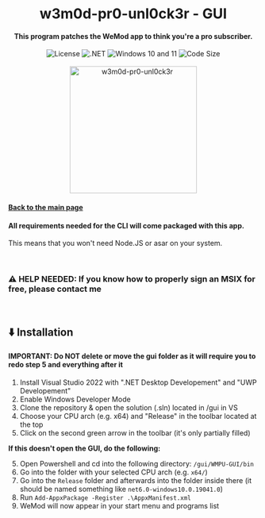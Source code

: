 <div align="center">
  <h1>w3m0d-pr0-unl0ck3r - GUI</h1>
  <h4>This program patches the WeMod app to think you're a pro subscriber.</h4>
  <!-- <img src="https://img.shields.io/github/downloads/delabarra/w3m0d-pr0-unl0ck3r/total" alt="Downloads on GitHub"> 
  <img src="https://img.shields.io/github/v/release/delabarra/w3m0d-pr0-unl0ck3r.svg" alt="Latest version"> -->
  <img src="https://img.shields.io/github/license/delabarra/w3m0d-pr0-unl0ck3r" alt="License">
  <img src="https://img.shields.io/badge/.NET-512BD4?logo=dotnet" alt=".NET">
  <img src="https://img.shields.io/badge/Windows-10+11-0078D4?logo=windows-11" alt="Windows 10 and 11">
  <img src="https://img.shields.io/github/languages/code-size/delabarra/w3m0d-pr0-unl0ck3r?color=yellow" alt="Code Size"><br/><br/>
  <img width="256" src="https://user-images.githubusercontent.com/110846042/204567385-4df3007c-7a63-40fd-9feb-f9f36aa43030.png" alt="w3m0d-pr0-unl0ck3r">
</div>

#### [Back to the main page](../README.md)

#### All requirements needed for the CLI will come packaged with this app.
This means that you won't need Node.JS or asar on your system.

<br/>

### ⚠️ HELP NEEDED: If you know how to properly sign an MSIX for free, please contact me

<br/>

## ⬇️ Installation
#### IMPORTANT: Do **NOT** delete or move the gui folder as it will require you to redo step 5 and everything after it

1. Install Visual Studio 2022 with ".NET Desktop Developement" and "UWP Developement"
2. Enable Windows Developer Mode
3. Clone the repository & open the solution (.sln) located in /gui in VS
4. Choose your CPU arch (e.g. x64) and "Release" in the toolbar located at the top
5. Click on the second green arrow in the toolbar (it's only partially filled)

**If this doesn't open the GUI, do the following:**

5. Open Powershell and cd into the following directory: ```/gui/WMPU-GUI/bin```
6. Go into the folder with your selected CPU arch (e.g. ```x64/```)
7. Go into the ```Release``` folder and afterwards into the folder inside there (it should be named something like ```net6.0-windows10.0.19041.0```)
8. Run ```Add-AppxPackage -Register .\AppxManifest.xml```
9. WeMod will now appear in your start menu and programs list


<br/>
